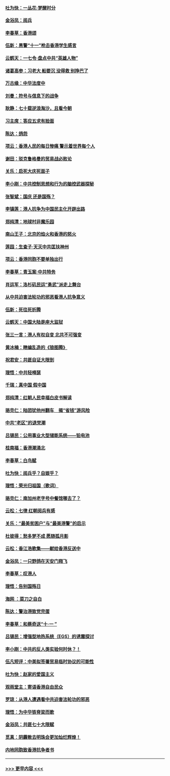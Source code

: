 #### [吐为快：一丛花‧梦醒时分](../pages/nsc993/n11567491.md?t=10041333) 
#### [金浴凤：阅兵](../pages/nsc993/n11567454.md?t=10041333) 
#### [李春草：香港颂](../pages/nsc993/n11567444.md?t=10041333) 
#### [伍新：黑警“十一”枪击香港学生感言](../pages/nsc993/n11567426.md?t=10041333) 
#### [云鹤天：一七令‧盘点中共“英雄人物”](../pages/nsc993/n11567091.md?t=10041333) 
#### [诸葛高参：习老大 船要沉 没得救 别挣巴了](../pages/nsc993/n11566976.md?t=10041333) 
#### [万古缘：中华法度中](../pages/nsc993/n11566726.md?t=10041333) 
#### [刘曼：符号与信息下的战争](../pages/nsc993/n11564655.md?t=10041333) 
#### [耿静：七十载逆浪淘沙，且看今朝](../pages/nsc993/n11564520.md?t=10041333) 
#### [习主席：答应五求有脸面](../pages/nsc993/n11563953.md?t=10041333) 
#### [陈达：鸽怨](../pages/nsc993/n11561879.md?t=10041333) 
#### [项云：香港人民的每日惨痛  警示着世界每个人](../pages/nsc993/n11559273.md?t=10041333) 
#### [谢田：驳克鲁格曼的贸易战必败论](../pages/nsc993/n11555840.md?t=10041333) 
#### [关乐：启死大庆死面子](../pages/nsc993/n11556823.md?t=10041333) 
#### [李小刚：中共控制思想和行为的脑控武器探秘](../pages/nsc993/n11556776.md?t=10041333) 
#### [张智斌：国庆  还是国殇？](../pages/nsc993/n11556617.md?t=10041333) 
#### [李镇莲：港人抗争为中国民主化开辟出路](../pages/nsc993/n11556570.md?t=10041333) 
#### [郑纯清：地球村非魔乐园](../pages/nsc993/n11555415.md?t=10041333) 
#### [南山王子：北京的焰火和香港的怒火](../pages/nsc993/n11555318.md?t=10041333) 
#### [莲园：生查子·天灭中共匡扶神州](../pages/nsc993/n11555302.md?t=10041333) 
#### [项云：香港同胞不要单独出行](../pages/nsc993/n11555276.md?t=10041333) 
#### [李春草：青玉案‧中共特务](../pages/nsc993/n11552356.md?t=10041333) 
#### [肖运军：洛杉矶民运“勇武”派走上舞台](../pages/nsc993/n11551595.md?t=10041333) 
#### [从中共迫害法轮功的邪恶看港人抗争意义](../pages/nsc993/n11540858.md?t=10041333) 
#### [伍新：死往死折腾](../pages/nsc993/n11550174.md?t=10041333) 
#### [云鹤天：中国大陆是座大监狱](../pages/nsc993/n11550155.md?t=10041333) 
#### [张三一言：港人有权自变 北共不可强变](../pages/nsc993/n11550132.md?t=10041333) 
#### [黄冰楠：瞎编乱造的《狼图腾》](../pages/nsc993/n11550082.md?t=10041333) 
#### [祝君安：共匪自证大限到](../pages/nsc993/n11550041.md?t=10041333) 
#### [理悟：中共轻嘚瑟](../pages/nsc993/n11547978.md?t=10041333) 
#### [千瑞：真中国 假中国](../pages/nsc993/n11547865.md?t=10041333) 
#### [郑纯清：红朝人民幸福白皮书解读](../pages/nsc993/n11547499.md?t=10041333) 
#### [骆克仁：陆团犹他州翻车　揭“省钱”游风险](../pages/nsc993/n11546977.md?t=10041333) 
#### [中共“老区”的退党潮](../pages/nsc993/n11545995.md?t=10041333) 
#### [吕锡民：公用事业大型储能系统——铅电池](../pages/nsc993/n11545701.md?t=10041333) 
#### [桂南福：香港潮涌北](../pages/nsc993/n11545682.md?t=10041333) 
#### [李春草：白鸟赋](../pages/nsc993/n11545663.md?t=10041333) 
#### [吐为快：阅兵乎？自娱乎？](../pages/nsc993/n11545625.md?t=10041333) 
#### [理悟：荣光归祖国（歌词）](../pages/nsc993/n11545616.md?t=10041333) 
#### [骆克仁：南加州老字号中餐馆哪去了？](../pages/nsc993/n11545120.md?t=10041333) 
#### [云松：七律 红朝阅兵有感](../pages/nsc993/n11542394.md?t=10041333) 
#### [关乐：“最美贫困户”与“最美港警”的启示](../pages/nsc993/n11542252.md?t=10041333) 
#### [杜彼得：愁多梦不成 愿随孤月影](../pages/nsc993/n11540296.md?t=10041333) 
#### [云松：香江浩歌集——献给香港反送中](../pages/nsc993/n11540149.md?t=10041333) 
#### [金浴凤：一只野鸽在天安门翔飞](../pages/nsc993/n11540280.md?t=10041333) 
#### [李春草：叹港人](../pages/nsc993/n11540119.md?t=10041333) 
#### [理悟：告别国殇日](../pages/nsc993/n11539610.md?t=10041333) 
#### [海网 ：菜刀之自白](../pages/nsc993/n11539597.md?t=10041333) 
#### [陈达：警治港致党完蛋](../pages/nsc993/n11538127.md?t=10041333) 
#### [李春草：和蔡奇送“十·一 ”](../pages/nsc993/n11537810.md?t=10041333) 
#### [吕锡民：增强型地热系统（EGS）的诱震探讨](../pages/nsc993/n11537765.md?t=10041333) 
#### [李小刚：中共的反人类实验何时休？！](../pages/nsc993/n11537669.md?t=10041333) 
#### [伍凡短评：中美拟签署贸易临时协议的可能性](../pages/nsc993/n11536773.md?t=10041333) 
#### [吐为快：赵家的爱国主义](../pages/nsc993/n11536750.md?t=10041333) 
#### [观雨堂主：寄语香港自由民众](../pages/nsc993/n11536735.md?t=10041333) 
#### [罗琼：从港人遭遇看中共迫害法轮功的邪恶](../pages/nsc993/n11507862.md?t=10041333) 
#### [理悟：为中华铁脊梁而歌](../pages/nsc993/n11534458.md?t=10041333) 
#### [金浴凤：共匪七十大限赋](../pages/nsc993/n11534434.md?t=10041333) 
#### [觅真：阴霾散去明珠会更加灿烂辉煌！](../pages/nsc993/n11531858.md?t=10041333) 
#### [内地同胞致香港抗争者书](../pages/nsc993/n11531645.md?t=10041333) 

----
#### [ >>> 更早内容 <<< ](../indexes/nsc993-earlier.md)
